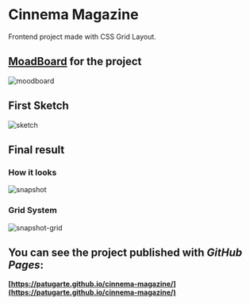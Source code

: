 # Cinnema Magazine

Frontend project made with CSS Grid Layout.

## [MoadBoard](https://en.wikipedia.org/wiki/Mood_board) for the project
![moodboard](https://i.imgur.com/kDya9MP.png)

## First Sketch
![sketch](https://i.imgur.com/mUNbbBB.png)

## Final result

### How it looks
![snapshot](https://i.imgur.com/o9ScyKu.png)

### Grid System
![snapshot-grid](https://i.imgur.com/zaTmy1m.png)

## You can see the project published with _GitHub Pages_:
**[https://patugarte.github.io/cinnema-magazine/](https://patugarte.github.io/cinnema-magazine/)**